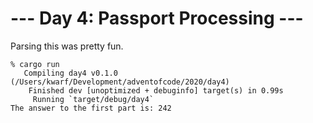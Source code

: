 # --- Day 4: Passport Processing ---

Parsing this was pretty fun.

```
% cargo run  
   Compiling day4 v0.1.0 (/Users/kwarf/Development/adventofcode/2020/day4)
    Finished dev [unoptimized + debuginfo] target(s) in 0.99s
     Running `target/debug/day4`
The answer to the first part is: 242
```

